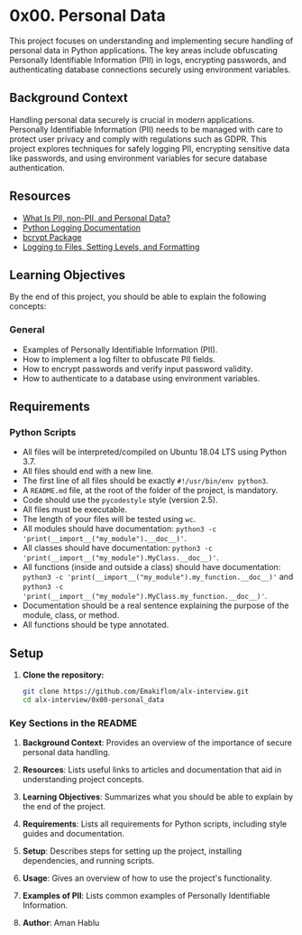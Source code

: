 # 0x00. Personal Data

This project focuses on understanding and implementing secure handling of personal data in Python applications. The key areas include obfuscating Personally Identifiable Information (PII) in logs, encrypting passwords, and authenticating database connections securely using environment variables.

## Background Context

Handling personal data securely is crucial in modern applications. Personally Identifiable Information (PII) needs to be managed with care to protect user privacy and comply with regulations such as GDPR. This project explores techniques for safely logging PII, encrypting sensitive data like passwords, and using environment variables for secure database authentication.

## Resources

- [What Is PII, non-PII, and Personal Data?](https://www.privacyshield.gov/article?id=What-is-Personally-Identifiable-Information)
- [Python Logging Documentation](https://docs.python.org/3/library/logging.html)
- [bcrypt Package](https://pypi.org/project/bcrypt/)
- [Logging to Files, Setting Levels, and Formatting](https://docs.python.org/3/howto/logging.html#logging-to-a-file)

## Learning Objectives

By the end of this project, you should be able to explain the following concepts:

### General

- Examples of Personally Identifiable Information (PII).
- How to implement a log filter to obfuscate PII fields.
- How to encrypt passwords and verify input password validity.
- How to authenticate to a database using environment variables.

## Requirements

### Python Scripts

- All files will be interpreted/compiled on Ubuntu 18.04 LTS using Python 3.7.
- All files should end with a new line.
- The first line of all files should be exactly `#!/usr/bin/env python3`.
- A `README.md` file, at the root of the folder of the project, is mandatory.
- Code should use the `pycodestyle` style (version 2.5).
- All files must be executable.
- The length of your files will be tested using `wc`.
- All modules should have documentation: `python3 -c 'print(__import__("my_module").__doc__)'`.
- All classes should have documentation: `python3 -c 'print(__import__("my_module").MyClass.__doc__)'`.
- All functions (inside and outside a class) should have documentation: `python3 -c 'print(__import__("my_module").my_function.__doc__)'` and `python3 -c 'print(__import__("my_module").MyClass.my_function.__doc__)'`.
- Documentation should be a real sentence explaining the purpose of the module, class, or method.
- All functions should be type annotated.

## Setup

1. **Clone the repository:**

   ```bash
   git clone https://github.com/Emakiflom/alx-interview.git
   cd alx-interview/0x00-personal_data

   ```

### Key Sections in the README

1. **Background Context**: Provides an overview of the importance of secure personal data handling.

2. **Resources**: Lists useful links to articles and documentation that aid in understanding project concepts.

3. **Learning Objectives**: Summarizes what you should be able to explain by the end of the project.

4. **Requirements**: Lists all requirements for Python scripts, including style guides and documentation.

5. **Setup**: Describes steps for setting up the project, installing dependencies, and running scripts.

6. **Usage**: Gives an overview of how to use the project's functionality.

7. **Examples of PII**: Lists common examples of Personally Identifiable Information.

8. **Author**: Aman Hablu

